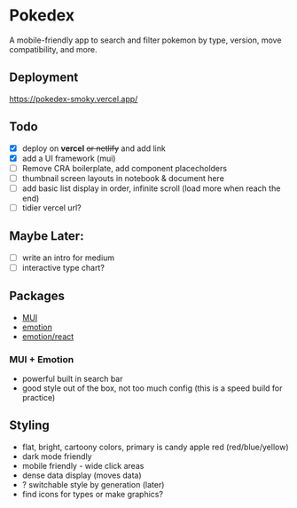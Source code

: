 # Pokedex

A mobile-friendly app to search and filter pokemon by type, version, move compatibility, and more.

## Deployment

https://pokedex-smoky.vercel.app/

## Todo

- [x] deploy on **vercel** ~~or netlify~~ and add link
- [x] add a UI framework (mui)
- [ ] Remove CRA boilerplate, add component placecholders
- [ ] thumbnail screen layouts in notebook & document here
- [ ] add basic list display in order, infinite scroll (load more when reach the end)
- [ ] tidier vercel url?

## Maybe Later:

- [ ] write an intro for medium
- [ ] interactive type chart?

## Packages

- [MUI](https://mui.com/)
- [emotion](https://emotion.sh/docs/introduction)
- [emotion/react](https://emotion.sh/docs/@emotion/react)

### MUI + Emotion

- powerful built in search bar
- good style out of the box, not too much config (this is a speed build for practice)

## Styling

- flat, bright, cartoony colors, primary is candy apple red (red/blue/yellow)
- dark mode friendly
- mobile friendly - wide click areas
- dense data display (moves data)
- ? switchable style by generation (later)
- find icons for types or make graphics?
